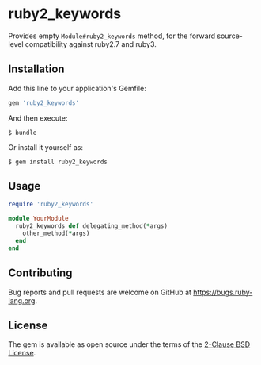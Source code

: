 # ruby2_keywords

Provides empty `Module#ruby2_keywords` method, for the forward
source-level compatibility against ruby2.7 and ruby3.

## Installation

Add this line to your application's Gemfile:

```ruby
gem 'ruby2_keywords'
```

And then execute:

    $ bundle

Or install it yourself as:

    $ gem install ruby2_keywords

## Usage

```ruby
require 'ruby2_keywords'

module YourModule
  ruby2_keywords def delegating_method(*args)
    other_method(*args)
  end
end
```

## Contributing

Bug reports and pull requests are welcome on GitHub at https://bugs.ruby-lang.org.

## License

The gem is available as open source under the terms of the [2-Clause BSD License](https://opensource.org/licenses/BSD-2-Clause).

